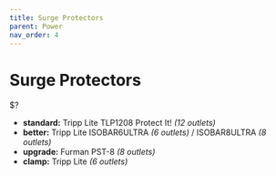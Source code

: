 ```yaml
---
title: Surge Protectors
parent: Power
nav_order: 4
---
```

# Surge Protectors

$?

- **standard:** Tripp Lite TLP1208 Protect It! *(12 outlets)*
- **better:** Tripp Lite ISOBAR6ULTRA *(6 outlets)* / ISOBAR8ULTRA *(8 outlets)*
- **upgrade:** Furman PST-8 *(8 outlets)*
- **clamp:** Tripp Lite *(6 outlets)*
